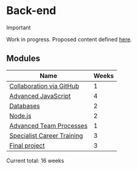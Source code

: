 # Back-end

> [!IMPORTANT]
> Work in progress. Proposed content defined [here](https://docs.google.com/document/d/151MLm-8WA6jSk0-9JhBTuG1xZ9Fo9HRLplJx6Bhps6A/edit?tab=t.0).

## Modules

| Name                                                                           | Weeks |
| ------------------------------------------------------------------------------ | ----- |
| [Collaboration via GitHub](../../shared-modules/collaboration-via-github/)     | 1     |
| [Advanced JavaScript](./advanced-javascript/)                                  | 4     |
| [Databases](./databases/)                                                      | 2     |
| [Node.js](node/)                                                            | 2     |
| [Advanced Team Processes](../../shared-modules/advanced-team-processes/)       | 1     |
| [Specialist Career Training](../../shared-modules/specialist-career-training/) | 3     |
| [Final project](./final-project/)                                              | 3     |

Current total: 16 weeks
